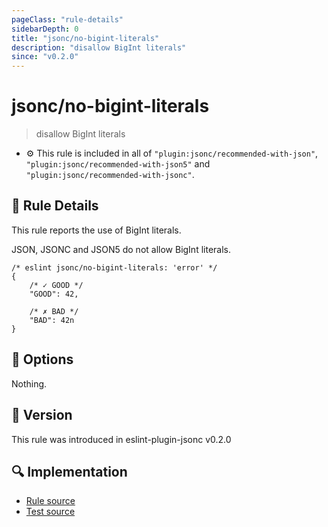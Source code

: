 ```yaml
---
pageClass: "rule-details"
sidebarDepth: 0
title: "jsonc/no-bigint-literals"
description: "disallow BigInt literals"
since: "v0.2.0"
---
```

# jsonc/no-bigint-literals

> disallow BigInt literals

- :gear: This rule is included in all of `"plugin:jsonc/recommended-with-json"`, `"plugin:jsonc/recommended-with-json5"` and `"plugin:jsonc/recommended-with-jsonc"`.

## :book: Rule Details

This rule reports the use of BigInt literals.

JSON, JSONC and JSON5 do not allow BigInt literals.

<eslint-code-block>

<!-- eslint-skip -->

```json5
/* eslint jsonc/no-bigint-literals: 'error' */
{
    /* ✓ GOOD */
    "GOOD": 42,

    /* ✗ BAD */
    "BAD": 42n
}
```

</eslint-code-block>

## :wrench: Options

Nothing.

## :rocket: Version

This rule was introduced in eslint-plugin-jsonc v0.2.0

## :mag: Implementation

- [Rule source](https://github.com/ota-meshi/eslint-plugin-jsonc/blob/master/lib/rules/no-bigint-literals.ts)
- [Test source](https://github.com/ota-meshi/eslint-plugin-jsonc/blob/master/tests/lib/rules/no-bigint-literals.js)
